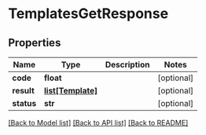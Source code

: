 # TemplatesGetResponse

## Properties
Name | Type | Description | Notes
------------ | ------------- | ------------- | -------------
**code** | **float** |  | [optional] 
**result** | [**list[Template]**](Template.md) |  | [optional] 
**status** | **str** |  | [optional] 

[[Back to Model list]](../README.md#documentation-for-models) [[Back to API list]](../README.md#documentation-for-api-endpoints) [[Back to README]](../README.md)



